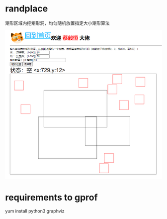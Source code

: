 # randplace

矩形区域内挖矩形洞，均匀随机放置指定大小矩形算法

![](1.png)

# requirements to gprof

yum install python3 graphviz


